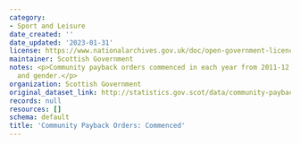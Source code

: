 ```yaml
---
category:
- Sport and Leisure
date_created: ''
date_updated: '2023-01-31'
license: https://www.nationalarchives.gov.uk/doc/open-government-licence/version/3/
maintainer: Scottish Government
notes: <p>Community payback orders commenced in each year from 2011-12 by age group
  and gender.</p>
organization: Scottish Government
original_dataset_link: http://statistics.gov.scot/data/community-payback-orders-commenced
records: null
resources: []
schema: default
title: 'Community Payback Orders: Commenced'
---
```

